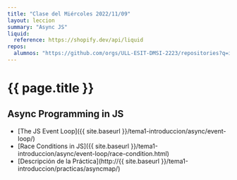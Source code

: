 ```yaml
---
title: "Clase del Miércoles 2022/11/09"
layout: leccion
summary: "Async JS"
liquid:
  reference: https://shopify.dev/api/liquid
repos:
  alumnos: "https://github.com/orgs/ULL-ESIT-DMSI-2223/repositories?q=intro2sd"
---
```


# {{ page.title }}

## Async Programming in JS

* [The JS Event Loop]({{ site.baseurl }}/tema1-introduccion/async/event-loop/)
* [Race Conditions in JS]({{ site.baseurl }}/tema1-introduccion/async/event-loop/race-condition.html)
* [Descripción de la Práctica](http://{{ site.baseurl }}/tema1-introduccion/practicas/asyncmap/)